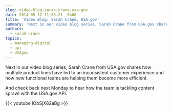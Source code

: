```yaml
---
slug: video-blog-sarah-crane-usa-gov
date: 2014-05-12 11:58:21 -0400
title: 'Video Blog: Sarah Crane, USA.gov'
summary: 'Next in our video blog series, Sarah Crane from USA.gov shares how multiple product lines have led to an inconsistent customer experience and how new functional teams are helping them become more efficient.'
authors:
  - sarah-crane
topics:
  - managing-digital
  - api
  - USAgov
---
```


Next in our video blog series, Sarah Crane from USA.gov shares how multiple product lines have led to an inconsistent customer experience and how new functional teams are helping them become more efficient.

And check back next Monday to hear how the team is tackling content sprawl with the USA.gov API.

{{< youtube lObSjX82aBg >}}
